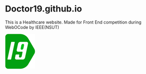 # Doctor19.github.io
This is a Healthcare website. Made for Front End competition during WebOCode by IEEE(NSUT)

![](img/doctor.png)
